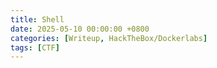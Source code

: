 ```yaml
---
title: Shell
date: 2025-05-10 00:00:00 +0800
categories: [Writeup, HackTheBox/Dockerlabs]
tags: [CTF]
---
```

